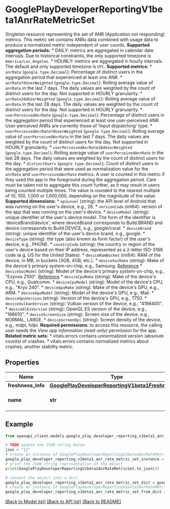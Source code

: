 # GooglePlayDeveloperReportingV1beta1AnrRateMetricSet

Singleton resource representing the set of ANR (Application not responding) metrics. This metric set contains ANRs data combined with usage data to produce a normalized metric independent of user counts. **Supported aggregation periods:** * DAILY: metrics are aggregated in calendar date intervals. Due to historical constraints, the only supported timezone is `America/Los_Angeles`. * HOURLY: metrics are aggregated in hourly intervals. The default and only supported timezone is `UTC`. **Supported metrics:** * `anrRate` (`google.type.Decimal`): Percentage of distinct users in the aggregation period that experienced at least one ANR. * `anrRate7dUserWeighted` (`google.type.Decimal`): Rolling average value of `anrRate` in the last 7 days. The daily values are weighted by the count of distinct users for the day. Not supported in HOURLY granularity. * `anrRate28dUserWeighted` (`google.type.Decimal`): Rolling average value of `anrRate` in the last 28 days. The daily values are weighted by the count of distinct users for the day. Not supported in HOURLY granularity. * `userPerceivedAnrRate` (`google.type.Decimal`): Percentage of distinct users in the aggregation period that experienced at least one user-perceived ANR. User-perceived ANRs are currently those of 'Input dispatching' type. * `userPerceivedAnrRate7dUserWeighted` (`google.type.Decimal`): Rolling average value of `userPerceivedAnrRate` in the last 7 days. The daily values are weighted by the count of distinct users for the day. Not supported in HOURLY granularity. * `userPerceivedAnrRate28dUserWeighted` (`google.type.Decimal`): Rolling average value of `userPerceivedAnrRate` in the last 28 days. The daily values are weighted by the count of distinct users for the day. * `distinctUsers` (`google.type.Decimal`): Count of distinct users in the aggregation period that were used as normalization value for the `anrRate` and `userPerceivedAnrRate` metrics. A user is counted in this metric if they used the app in the foreground during the aggregation period. Care must be taken not to aggregate this count further, as it may result in users being counted multiple times. The value is rounded to the nearest multiple of 10, 100, 1,000 or 1,000,000, depending on the magnitude of the value. **Supported dimensions:** * `apiLevel` (string): the API level of Android that was running on the user's device, e.g., 26. * `versionCode` (int64): version of the app that was running on the user's device. * `deviceModel` (string): unique identifier of the user's device model. The form of the identifier is 'deviceBrand/device', where deviceBrand corresponds to Build.BRAND and device corresponds to Build.DEVICE, e.g., google/coral. * `deviceBrand` (string): unique identifier of the user's device brand, e.g., google. * `deviceType` (string): the type (also known as form factor) of the user's device, e.g., PHONE. * `countryCode` (string): the country or region of the user's device based on their IP address, represented as a 2-letter ISO-3166 code (e.g. US for the United States). * `deviceRamBucket` (int64): RAM of the device, in MB, in buckets (3GB, 4GB, etc.). * `deviceSocMake` (string): Make of the device's primary system-on-chip, e.g., Samsung. [Reference](https://developer.android.com/reference/android/os/Build#SOC_MANUFACTURER) * `deviceSocModel` (string): Model of the device's primary system-on-chip, e.g., \"Exynos 2100\". [Reference](https://developer.android.com/reference/android/os/Build#SOC_MODEL) * `deviceCpuMake` (string): Make of the device's CPU, e.g., Qualcomm. * `deviceCpuModel` (string): Model of the device's CPU, e.g., \"Kryo 240\". * `deviceGpuMake` (string): Make of the device's GPU, e.g., ARM. * `deviceGpuModel` (string): Model of the device's GPU, e.g., Mali. * `deviceGpuVersion` (string): Version of the device's GPU, e.g., T750. * `deviceVulkanVersion` (string): Vulkan version of the device, e.g., \"4198400\". * `deviceGlEsVersion` (string): OpenGL ES version of the device, e.g., \"196610\". * `deviceScreenSize` (string): Screen size of the device, e.g., NORMAL, LARGE. * `deviceScreenDpi` (string): Screen density of the device, e.g., mdpi, hdpi. **Required permissions**: to access this resource, the calling user needs the _View app information (read-only)_ permission for the app. **Related metric sets:** * vitals.errors contains unnormalized version (absolute counts) of crashes. * vitals.errors contains normalized metrics about crashes, another stability metric.

## Properties

Name | Type | Description | Notes
------------ | ------------- | ------------- | -------------
**freshness_info** | [**GooglePlayDeveloperReportingV1beta1FreshnessInfo**](GooglePlayDeveloperReportingV1beta1FreshnessInfo.md) |  | [optional] 
**name** | **str** | Identifier. The resource name. Format: apps/{app}/anrRateMetricSet | [optional] 

## Example

```python
from openapi_client.models.google_play_developer_reporting_v1beta1_anr_rate_metric_set import GooglePlayDeveloperReportingV1beta1AnrRateMetricSet

# TODO update the JSON string below
json = "{}"
# create an instance of GooglePlayDeveloperReportingV1beta1AnrRateMetricSet from a JSON string
google_play_developer_reporting_v1beta1_anr_rate_metric_set_instance = GooglePlayDeveloperReportingV1beta1AnrRateMetricSet.from_json(json)
# print the JSON string representation of the object
print(GooglePlayDeveloperReportingV1beta1AnrRateMetricSet.to_json())

# convert the object into a dict
google_play_developer_reporting_v1beta1_anr_rate_metric_set_dict = google_play_developer_reporting_v1beta1_anr_rate_metric_set_instance.to_dict()
# create an instance of GooglePlayDeveloperReportingV1beta1AnrRateMetricSet from a dict
google_play_developer_reporting_v1beta1_anr_rate_metric_set_from_dict = GooglePlayDeveloperReportingV1beta1AnrRateMetricSet.from_dict(google_play_developer_reporting_v1beta1_anr_rate_metric_set_dict)
```
[[Back to Model list]](../README.md#documentation-for-models) [[Back to API list]](../README.md#documentation-for-api-endpoints) [[Back to README]](../README.md)


